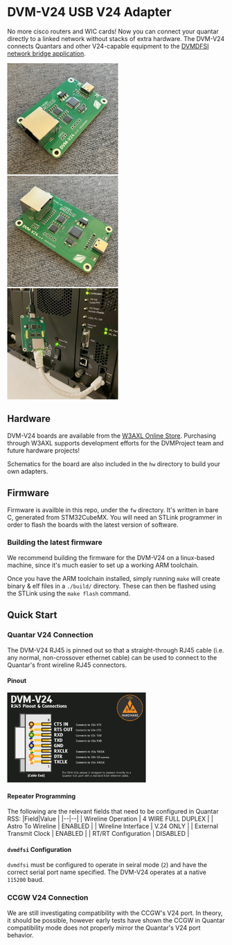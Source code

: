 
# DVM-V24 USB V24 Adapter
No more cisco routers and WIC cards! Now you can connect your quantar directly to a linked network without stacks of extra hardware. The DVM-V24 connects Quantars and other V24-capable equipment to the [DVMDFSI network bridge application](https://github.com/DVMProject/dvmdfsi).

<img src="pics/front.jpg" width="256"><img src="pics/back.jpg" width="256"><img src="pics/quan.jpg" width="256">

## Hardware
DVM-V24 boards are available from the [W3AXL Online Store](https://store.w3axl.com/products/dvm-v24-usb-converter-for-v24-equipment). Purchasing through W3AXL supports development efforts for the DVMProject team and future hardware projects!

Schematics for the board are also included in the `hw` directory to build your own adapters.

## Firmware
Firmware is availble in this repo, under the `fw` directory. It's written in bare C, generated from STM32CubeMX. You will need an STLink programmer in order to flash the boards with the latest version of software.

### Building the latest firmware
We recommend building the firmware for the DVM-V24 on a linux-based machine, since it's much easier to set up a working ARM toolchain.

Once you have the ARM toolchain installed, simply running `make` will create binary & elf files in a `./build/` directory. These can then be flashed using the STLink using the `make flash` command.

## Quick Start

### Quantar V24 Connection
The DVM-V24 RJ45 is pinned out so that a straight-through RJ45 cable (i.e. any normal, non-crossover ethernet cable) can be used to connect to the Quantar's front wireline RJ45 connectors.
#### Pinout
<img src="pics/pinout.png" width="320">

#### Repeater Programming
The following are the relevant fields that need to be configured in Quantar RSS:
|Field|Value  |
|--|--|
| Wireline Operation | 4 WIRE FULL DUPLEX |
| Astro To Wireline | ENABLED |
| Wireline Interface | V.24 ONLY |
| External Transmit Clock | ENABLED |
| RT/RT Configuration | DISABLED |


#### `dvmdfsi` Configuration
`dvmdfsi` must be configured to operate in seiral mode (`2`) and have the correct serial port name specified. The DVM-V24 operates at a native `115200` baud.

### CCGW V24 Connection
We are still investigating compatibility with the CCGW's V24 port. In theory, it should be possible, however early tests have shown the CCGW in Quantar compatibility mode does not properly mirror the Quantar's V24 port behavior.
